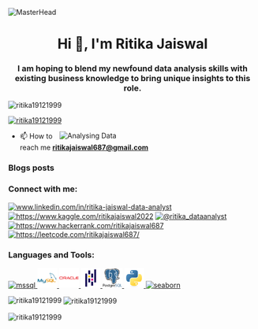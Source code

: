![MasterHead](https://cdn.dribbble.com/users/20368/screenshots/4012238/data_scene.gif)
<h1 align="center">Hi 👋, I'm Ritika Jaiswal</h1>
<h3 align="center">I am hoping to blend my newfound data analysis skills with existing business knowledge to bring unique insights to this role.</h3>

<p align="left"> <img src="https://komarev.com/ghpvc/?username=ritika19121999&label=Profile%20views&color=0e75b6&style=flat" alt="ritika19121999" /> </p>

<p align="left"> <a href="https://github.com/ryo-ma/github-profile-trophy"><img src="https://github-profile-trophy.vercel.app/?username=ritika19121999" alt="ritika19121999" /></a> </p>
<img align="right" alt="Analysing Data" width="400" src="https://cdn.dribbble.com/users/3876574/screenshots/9793041/girl_laptop_800x600.gif">

- 📫 How to reach me **ritikajaiswal687@gmail.com**

### Blogs posts
<!-- BLOG-POST-LIST:START -->
<!-- BLOG-POST-LIST:END -->

<h3 align="left">Connect with me:</h3>
<p align="left">
<a href="https://linkedin.com/in/www.linkedin.com/in/ritika-jaiswal-data-analyst" target="blank"><img align="center" src="https://raw.githubusercontent.com/rahuldkjain/github-profile-readme-generator/master/src/images/icons/Social/linked-in-alt.svg" alt="www.linkedin.com/in/ritika-jaiswal-data-analyst" height="30" width="40" /></a>
<a href="https://kaggle.com/https://www.kaggle.com/ritikajaiswal2022" target="blank"><img align="center" src="https://raw.githubusercontent.com/rahuldkjain/github-profile-readme-generator/master/src/images/icons/Social/kaggle.svg" alt="https://www.kaggle.com/ritikajaiswal2022" height="30" width="40" /></a>
<a href="https://medium.com/@ritika_dataanalyst" target="blank"><img align="center" src="https://raw.githubusercontent.com/rahuldkjain/github-profile-readme-generator/master/src/images/icons/Social/medium.svg" alt="@ritika_dataanalyst" height="30" width="40" /></a>
<a href="https://www.hackerrank.com/https://www.hackerrank.com/ritikajaiswal687" target="blank"><img align="center" src="https://raw.githubusercontent.com/rahuldkjain/github-profile-readme-generator/master/src/images/icons/Social/hackerrank.svg" alt="https://www.hackerrank.com/ritikajaiswal687" height="30" width="40" /></a>
<a href="https://www.leetcode.com/https://leetcode.com/ritikajaiswal687/" target="blank"><img align="center" src="https://raw.githubusercontent.com/rahuldkjain/github-profile-readme-generator/master/src/images/icons/Social/leet-code.svg" alt="https://leetcode.com/ritikajaiswal687/" height="30" width="40" /></a>
</p>

<h3 align="left">Languages and Tools:</h3>
<p align="left"> <a href="https://www.microsoft.com/en-us/sql-server" target="_blank" rel="noreferrer"> <img src="https://www.svgrepo.com/show/303229/microsoft-sql-server-logo.svg" alt="mssql" width="40" height="40"/> </a> <a href="https://www.mysql.com/" target="_blank" rel="noreferrer"> <img src="https://raw.githubusercontent.com/devicons/devicon/master/icons/mysql/mysql-original-wordmark.svg" alt="mysql" width="40" height="40"/> </a> <a href="https://www.oracle.com/" target="_blank" rel="noreferrer"> <img src="https://raw.githubusercontent.com/devicons/devicon/master/icons/oracle/oracle-original.svg" alt="oracle" width="40" height="40"/> </a> <a href="https://pandas.pydata.org/" target="_blank" rel="noreferrer"> <img src="https://raw.githubusercontent.com/devicons/devicon/2ae2a900d2f041da66e950e4d48052658d850630/icons/pandas/pandas-original.svg" alt="pandas" width="40" height="40"/> </a> <a href="https://www.postgresql.org" target="_blank" rel="noreferrer"> <img src="https://raw.githubusercontent.com/devicons/devicon/master/icons/postgresql/postgresql-original-wordmark.svg" alt="postgresql" width="40" height="40"/> </a> <a href="https://www.python.org" target="_blank" rel="noreferrer"> <img src="https://raw.githubusercontent.com/devicons/devicon/master/icons/python/python-original.svg" alt="python" width="40" height="40"/> </a> <a href="https://seaborn.pydata.org/" target="_blank" rel="noreferrer"> <img src="https://seaborn.pydata.org/_images/logo-mark-lightbg.svg" alt="seaborn" width="40" height="40"/> </a> </p>

<p><img align="left" src="https://github-readme-stats.vercel.app/api/top-langs?username=ritika19121999&show_icons=true&locale=en&layout=compact" alt="ritika19121999" /></p>

<p>&nbsp;<img align="center" src="https://github-readme-stats.vercel.app/api?username=ritika19121999&show_icons=true&locale=en" alt="ritika19121999" /></p>

<p><img align="center" src="https://github-readme-streak-stats.herokuapp.com/?user=ritika19121999&" alt="ritika19121999" /></p>
